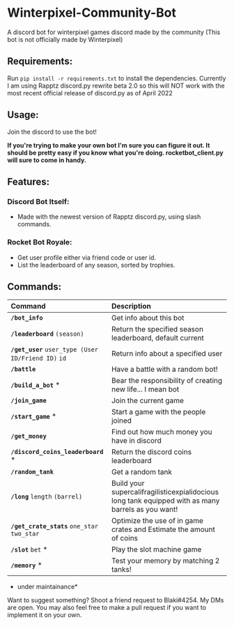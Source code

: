 # Winterpixel-Community-Bot
 A discord bot for winterpixel games discord made by the community (This bot is not officially made by Winterpixel)

## Requirements:
Run `pip install -r requirements.txt` to install the dependencies. Currently I am using Rapptz discord.py rewrite beta 2.0 so this will NOT work with the most recent official release of discord.py as of April 2022

## Usage: 

Join the discord to use the bot!

**If you're trying to make your own bot I'm sure you can figure it out. It should be pretty easy if you know what you're doing. rocketbot_client.py will sure to come in handy.**

## Features:

### Discord Bot Itself:
- Made with the newest version of Rapptz discord.py, using slash commands.

### Rocket Bot Royale:
- Get user profile either via friend code or user id.
- List the leaderboard of any season, sorted by trophies.

## Commands:
| **Command** | **Description** |
| :--- |:---|
| **`/bot_info`** | Get info about this bot |
| **`/leaderboard`** `(season)`| Return the specified season leaderboard, default current |
| **`/get_user`** `user_type (User ID/Friend ID)` `id`| Return info about a specified user |
| **`/battle`** | Have a battle with a random bot! |
| **`/build_a_bot`** * | Bear the responsibility of creating new life... I mean bot |
| **`/join_game`** | Join the current game |
| **`/start_game`** * | Start a game with the people joined |
| **`/get_money`** | Find out how much money you have in discord |
| **`/discord_coins_leaderboard`** *| Return the discord coins leaderboard |
| **`/random_tank`** | Get a random tank |
| **`/long`** `length` `(barrel)`  | Build your supercalifragilisticexpialidocious long tank equipped with as many barrels as you want! |
| **`/get_crate_stats`** `one_star` `two_star` | Optimize the use of in game crates and Estimate the amount of coins |
| **`/slot`** `bet` * | Play the slot machine game |
| **`/memory`** * | Test your memory by matching 2 tanks! |
- under maintainance*

Want to suggest something? Shoot a friend request to Blaki#4254. My DMs are open. You may also feel free to make a pull request if you want to implement it on your own.
